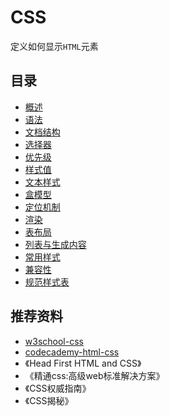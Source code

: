 # CSS

定义如何显示`HTML`元素

## 目录

* [概述](overview.md)
* [语法](grammar.md)
* [文档结构](structure.md)
* [选择器](selector.md)
* [优先级](priority.md)
* [样式值](value.md)
* [文本样式](text.md)
* [盒模型](box.md)
* [定位机制](position.md)
* [渲染](render.md)
* [表布局](table.md)
* [列表与生成内容](list.md)
* [常用样式](common.md)
* [兼容性](compatibility.md)
* [规范样式表](standard.md)

## 推荐资料

* [w3school-css](http://www.w3school.com.cn/css/index.asp)
* [codecademy-html-css](https://www.codecademy.com/learn/learn-html-css)
* 《Head First HTML and CSS》
* 《精通css:高级web标准解决方案》
* 《CSS权威指南》
* 《CSS揭秘》